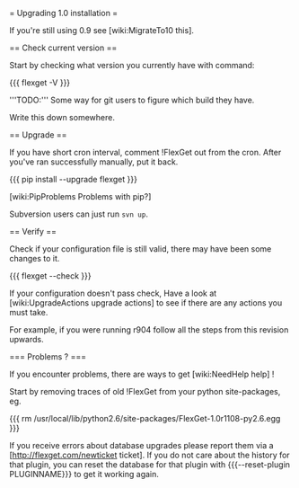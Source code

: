 = Upgrading 1.0 installation =

If you're still using 0.9 see [wiki:MigrateTo10 this].

== Check current version ==

Start by checking what version you currently have with command:

{{{
flexget -V
}}}

'''TODO:''' Some way for git users to figure which build they have.

Write this down somewhere.

== Upgrade ==

If you have short cron interval, comment !FlexGet out from the cron. After you've ran successfully manually, put it back.

{{{
pip install --upgrade flexget
}}}

[wiki:PipProblems Problems with pip?]

Subversion users can just run `svn up`.

== Verify ==

Check if your configuration file is still valid, there may have been some changes to it.

{{{
flexget --check
}}}

If your configuration doesn't pass check, Have a look at [wiki:UpgradeActions upgrade actions] to see if there are any actions you must take. 

For example, if you were running r904 follow all the steps from this revision upwards.

=== Problems ? ===

If you encounter problems, there are ways to get [wiki:NeedHelp help] !

Start by removing traces of old !FlexGet from your python site-packages, eg.

{{{
rm /usr/local/lib/python2.6/site-packages/FlexGet-1.0r1108-py2.6.egg
}}}

If you receive errors about database upgrades please report them via a [http://flexget.com/newticket ticket]. If you do not care about the history for that plugin, you can reset the database for that plugin with {{{--reset-plugin PLUGINNAME}}} to get it working again.
